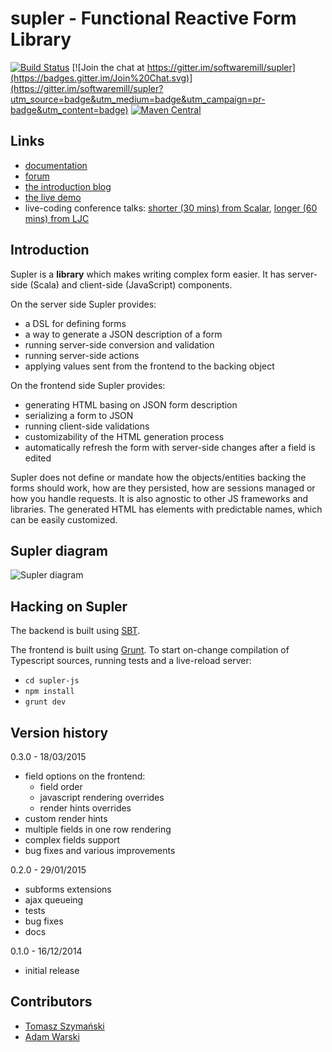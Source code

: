 # supler - Functional Reactive Form Library

[![Build Status](https://travis-ci.org/softwaremill/supler.svg?branch=master)](https://travis-ci.org/softwaremill/supler)
[![Join the chat at https://gitter.im/softwaremill/supler](https://badges.gitter.im/Join%20Chat.svg)](https://gitter.im/softwaremill/supler?utm_source=badge&utm_medium=badge&utm_campaign=pr-badge&utm_content=badge)
[![Maven Central](https://maven-badges.herokuapp.com/maven-central/com.softwaremill.supler/supler_2.11/badge.svg)](https://maven-badges.herokuapp.com/maven-central/com.softwaremill.supler/supler_2.11)

## Links

* [documentation](http://docs.supler.io)
* [forum](https://groups.google.com/forum/#!forum/supler)
* [the introduction blog](http://www.warski.org/blog/2014/09/introducing-supler-a-functional-reactive-form-library/)
* [the live demo](http://supler.softwaremill.com/)
* live-coding conference talks: [shorter (30 mins) from Scalar](https://www.youtube.com/watch?v=ex9H_pHdFZ4&list=PL8NC5lCgGs6N5_mHAx9LjOO1NBEADQ4cP&index=1&spfreload=10), [longer (60 mins) from LJC](https://skillsmatter.com/skillscasts/6342-supler-complex-web-forms-not-so-complex#video)

## Introduction

Supler is a **library** which makes writing complex form easier. It has server-side (Scala) and client-side
(JavaScript) components.

On the server side Supler provides:

* a DSL for defining forms
* a way to generate a JSON description of a form
* running server-side conversion and validation
* running server-side actions
* applying values sent from the frontend to the backing object

On the frontend side Supler provides:

* generating HTML basing on JSON form description
* serializing a form to JSON
* running client-side validations
* customizability of the HTML generation process
* automatically refresh the form with server-side changes after a field is edited

Supler does not define or mandate how the objects/entities backing the forms should work, how are they persisted,
how are sessions managed or how you handle requests. It is also agnostic to other JS frameworks and libraries. The
generated HTML has elements with predictable names, which can be easily customized.

## Supler diagram

![Supler diagram](https://raw.githubusercontent.com/softwaremill/supler/master/design/supler%20diagram.png)

## Hacking on Supler

The backend is built using [SBT](http://www.scala-sbt.org).

The frontend is built using [Grunt](http://gruntjs.com). To start on-change compilation of Typescript sources,
running tests and a live-reload server:

* `cd supler-js`
* `npm install`
* `grunt dev`

## Version history

0.3.0 - 18/03/2015

* field options on the frontend:
  - field order
  - javascript rendering overrides
  - render hints overrides
* custom render hints
* multiple fields in one row rendering
* complex fields support
* bug fixes and various improvements

0.2.0 - 29/01/2015

* subforms extensions
* ajax queueing
* tests
* bug fixes
* docs

0.1.0 - 16/12/2014

* initial release

## Contributors

* [Tomasz Szymański](http://twitter.com/szimano)
* [Adam Warski](http://twitter.com/adamwarski)
